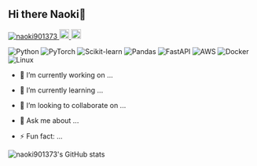 ## Hi there  Naoki👋


<p align="left">
  <a href="https://github.com/naoki901373/naoki901373/">
    <img src="https://komarev.com/ghpvc/?username=naoki901373" alt="naoki901373" />
  </a>
  <a href="http://x.com/naoki_jsb0531">
    <img height="20" src="https://img.shields.io/twitter/follow/naoki_jsb0531?label=folows&logo=x&style=flat" />
  </a>
  <a href="https://github.com/naoki901373">
    <img height="20" src="https://img.shields.io/github/followers/naoki901373?label=follow&logo=github&style=flat" />
  </a>
</p>

![Python](https://img.shields.io/badge/Python-3776AB?style=flat&logo=python&logoColor=white)
![PyTorch](https://img.shields.io/badge/PyTorch-EE4C2C?style=flat&logo=pytorch&logoColor=white)
![Scikit-learn](https://img.shields.io/badge/Scikit--learn-FF9900?style=flat&logo=scikit-learn&logoColor=white)
![Pandas](https://img.shields.io/badge/Pandas-150458?style=flat&logo=pandas&logoColor=white)
![FastAPI](https://img.shields.io/badge/FastAPI-009688?style=flat&logo=fastapi&logoColor=white)
![AWS](https://img.shields.io/badge/AWS-232F3E?style=flat&logo=amazon-aws&logoColor=white)
![Docker](https://img.shields.io/badge/Docker-2496ED?style=flat&logo=docker&logoColor=white)
![Linux](https://img.shields.io/badge/Linux-FCC624?style=flat&logo=linux&logoColor=black)

- 🔭 I’m currently working on ...
  
- 🌱 I’m currently learning ...
  
- 👯 I’m looking to collaborate on ...
  
- 💬 Ask me about ...

- ⚡ Fun fact: ...


 ![naoki901373's GitHub stats](https://github-readme-stats.vercel.app/api?username=naoki901373&show_icons=true&theme=radical) 

<!--
**naoki901373/naoki901373** is a ✨ _special_ ✨ repository because its `README.md` (this file) appears on your GitHub profile.

Here are some ideas to get you started:

- 🔭 I’m currently working on ...
- 🌱 I’m currently learning ...
- 👯 I’m looking to collaborate on ...
- 🤔 I’m looking for help with ...
- 💬 Ask me about ...
- 📫 How to reach me: ...
- 😄 Pronouns: ...
- ⚡ Fun fact: ...
-->

